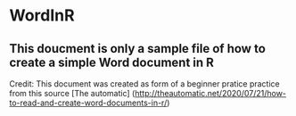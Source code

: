 
# WordInR
## This doucment is only a sample file of how to create a simple Word document in R
Credit: This document was created as form of a beginner pratice practice from this source [The automatic] (http://theautomatic.net/2020/07/21/how-to-read-and-create-word-documents-in-r/)
